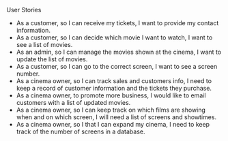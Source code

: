 User Stories

- As a customer, so I can receive my tickets, I want to provide my contact information.
- As a customer, so I can decide which movie I want to watch, I want to see a list of movies.
- As an admin, so I can manage the movies shown at the cinema, I want to update the list of movies.
- As a customer, so I can go to the correct screen, I want to see a screen number.
- As a cinema owner, so I can track sales and customers info, I need to keep a record of customer information and the tickets they purchase.
- As a cinema owner, to promote more business, I would like to email customers with a list of updated movies.
- As a cinema owner, so I can keep track on which films are showing when and on which screen, I will need a list of screens and showtimes.
- As a cinema owner, so I that I can expand my cinema, I need to keep track of the number of screens in a database.